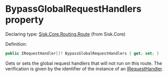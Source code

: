 <!--

Copyrights 2023 Sisk Framework - CypherPotato
Published under MIT license

!!! DO NOT EDIT THIS FILE !!!
This file was generated by a tool in the Sisk package. To edit the information in this documentation,
edit the XML documentation present in the Sisk source code.

-->


# BypassGlobalRequestHandlers property

Declaring type: [Sisk.Core.Routing.Route](/read?q=/contents/spec/Sisk.Core.Routing.Route.md) (from Sisk.Core)


Definition:

```cs
public IRequestHandler[]? BypassGlobalRequestHandlers { get; set; }
```

Gets or sets the global request handlers that will not run on this route. The verification is given by the identifier of the instance of an <a href="/read?q=/contents/spec/Sisk.Core.Routing.IRequestHandler.md">IRequestHandler</a>.

